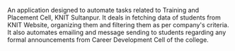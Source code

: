 An application designed to automate tasks related to Training and Placement Cell, KNIT Sultanpur. It deals in fetching data of students from KNIT Website, organizing them and filtering them as per company's criteria. It also automates emailing and message sending to students regarding any formal announcements from Career Development Cell of the college.
